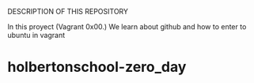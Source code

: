 DESCRIPTION OF THIS REPOSITORY

In this proyect (Vagrant 0x00.)
We learn about github and how to enter to ubuntu in vagrant


# holbertonschool-zero_day

